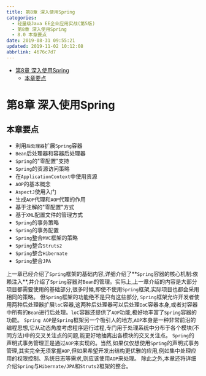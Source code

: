 ```yaml
---
title: 第8章 深入使用Spring
categories: 
  - 轻量级Java EE企业应用实战(第5版)
  - 第8章 深入使用Spring
  - 8.0 本章要点
date: 2019-08-31 09:55:21
updated: 2019-11-02 10:12:08
abbrlink: 4676c7d7
---
```

<div id='my_toc'>

- [第8章 深入使用Spring](/JavaReadingNotes/4676c7d7/#第8章-深入使用Spring)
    - [本章要点](/JavaReadingNotes/4676c7d7/#本章要点)

</div>
<!--more-->
<script>if (navigator.platform.toLowerCase() == 'win32'){document.getElementById('my_toc').style.display = 'none';}</script>

<!--end-->
<!--SSTStart-->
# 第8章 深入使用Spring #
## 本章要点 ##
- 利用`后处理器`扩展`Spring`容器
- `Bean`后处理器和容器后处理器
- `Spring`的"零配置"支持
- `Spring`的资源访问策略
- 在`ApplicationContext`中使用资源
- `AOP`的基本概念
- `AspectJ`使用入门
- 生成`AOP`代理和`AOP`代理的作用
- 基于注解的"零配置"方式
- 基于`XML`配置文件的管理方式
- `Spring`的事务策略
- `Spring`的事务配置
- `Spring`整合`MVC`框架的策略
- `Spring`整合`Struts2`
- `Spring`整合`Hibernate`
- `Spring`整合`JPA`

上一章已经介绍了`Spring`框架的基础内容,详细介绍了**`Spring`容器的核心机制:依赖注入**,并介绍了`Spring`容器对`Bean`的管理。实际上,上一章介绍的内容是大部分项目都需要使用的基础部分,很多时候,即使不使用`Spring`框架,实际项目也都会采用相同的策略。
但`Spring`框架的功能绝不是只有这些部分, `Spring`框架允许开发者使用两种后处理器扩展`loC`容器,这两种后处理器可以后处理`IoC`容器本身,或者对容器中所有的`Bean`进行后处理。`loC`容器还提供了`AOP`功能,极好地丰富了`Spring`容器的功能。
`Spring AOP`是`Spring`框架另一个吸引人的地方,`AOP`本身是一种非常前沿的编程思想,它从动态角度考虑程序运行过程,专门用于处理系统中分布于各个模块(不同方法)中的交叉关注点的问题,能更好地抽离出各模块的交叉关注点。
`Spring`的声明式事务管理正是通过`AOP`来实现的。当然,如果仅仅想使用`Spring`的声明式事务管理,其实完全无须掌握`AOP`,但如果希望开发出结构更优雅的应用,例如集中处理应用的权限控制、系统日志等需求,则应该使用`AOP`来处理。
除此之外,本章还将详细介绍`Spring`与`Hibernate/JPA`和`Struts2`框架的整合。

<!--SSTStop-->

